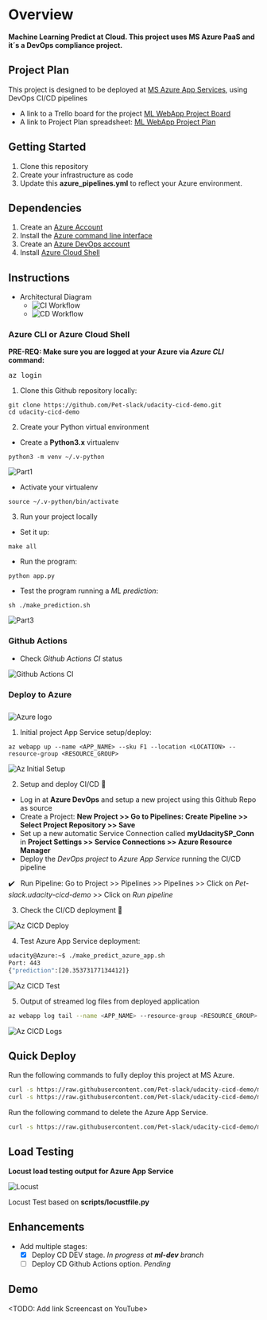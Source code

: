 # Overview

**Machine Learning Predict at Cloud. This project uses MS Azure PaaS and it´s a DevOps compliance project.**

## Project Plan
This project is designed to be deployed at [MS Azure App Services](https://azure.microsoft.com/en-us/services/app-service/), using DevOps CI/CD pipelines

* A link to a Trello board for the project [ML WebApp Project Board](https://trello.com/b/cdOSQmny/ml-webapp)
* A link to Project Plan spreadsheet: [ML WebApp Project Plan](https://docs.google.com/spreadsheets/d/1n43xnL9KeBi6VD-NJldy7YswKPCqkVuneJCUcn6Bw_Q)

## Getting Started

1. Clone this repository
2. Create your infrastructure as code
3. Update this **azure_pipelines.yml** to reflect your Azure environment.

## Dependencies
1. Create an [Azure Account](https://portal.azure.com) 
2. Install the [Azure command line interface](https://docs.microsoft.com/en-us/cli/azure/install-azure-cli?view=azure-cli-latest)
3. Create an [Azure DevOps account](https://dev.azure.com)
4. Install [Azure Cloud Shell](https://docs.microsoft.com/en-us/azure/cloud-shell/using-the-shell-window)

## Instructions

* Architectural Diagram
  * ![CI Workflow](images/ml-design-CI_Workflow.png)
  * ![CD Workflow](images/ml-design-CD_workflow.png)

### Azure CLI or Azure Cloud Shell
**PRE-REQ: Make sure you are logged at your Azure via *Azure CLI* command:** <pre>az login</pre>
1. Clone this Github repository locally:
```
git clone https://github.com/Pet-slack/udacity-cicd-demo.git
cd udacity-cicd-demo
```
2. Create your Python virtual environment
- Create  a **Python3.x** virtualenv
```
python3 -m venv ~/.v-python
```
![Part1](images/Instruction_part1.png)

- Activate your virtualenv
```
source ~/.v-python/bin/activate
```
3. Run your project locally
- Set it up:
```
make all
```
- Run the program:
```
python app.py
```
- Test the program running a *ML prediction*:
```
sh ./make_prediction.sh
```
![Part3](images/Instruction_part3.png)

### Github Actions
- Check *Github Actions CI* status

![Github Actions CI](images/Github_Actions_CI.png)

### Deploy to Azure
<div class="col d-flex justify-content-center" style="padding-top: 10px;">
<img src="https://image.flaticon.com/icons/png/128/873/873107.png" style="padding-right: 1em;" alt="Azure logo">
</div>

1. Initial project App Service setup/deploy:
```
az webapp up --name <APP_NAME> --sku F1 --location <LOCATION> --resource-group <RESOURCE_GROUP>
```
![Az Initial Setup](images/Az_CICD_deploy.png)

2. Setup and deploy CI/CD 💪
- Log in at **Azure DevOps** and setup a new project using this Github Repo as source
- Create a Project: **New Project >> Go to Pipelines: Create Pipeline >> Select Project Repository >> Save**
- Set up a new automatic Service Connection called **myUdacitySP_Conn** in **Project Settings >> Service Connections >> Azure Resource Manager**
- Deploy the *DevOps project* to *Azure App Service* running the CI/CD pipeline
<p class="lead">✔️ &nbsp; Run Pipeline: Go to Project >> Pipelines >> Pipelines >> Click on <em>Pet-slack.udacity-cicd-demo</em> >> Click on <em>Run pipeline</em></p>

3. Check the CI/CD deployment 💙

![Az CICD Deploy](images/Az_CICD_deploy2.png)

4. Test Azure App Service deployment:
```bash
udacity@Azure:~$ ./make_predict_azure_app.sh
Port: 443
{"prediction":[20.35373177134412]}
```
![Az CICD Test](images/Az_CICD_deploy3.png)

5. Output of streamed log files from deployed application
```bash
az webapp log tail --name <APP_NAME> --resource-group <RESOURCE_GROUP>
```

![Az CICD Logs](images/Az_CICD_deploy4.png)

## Quick Deploy

Run the following commands to fully deploy this project at MS Azure.
```bash
curl -s https://raw.githubusercontent.com/Pet-slack/udacity-cicd-demo/master/scripts/full-deploy-commands.sh | bash -s -- start
curl -s https://raw.githubusercontent.com/Pet-slack/udacity-cicd-demo/master/scripts/full-deploy-commands.sh | bash -s -- deploy
```

Run the following command to delete the Azure App Service.
```bash
curl -s https://raw.githubusercontent.com/Pet-slack/udacity-cicd-demo/master/scripts/full-deploy-commands.sh | bash -s -- delete
```

## Load Testing

**Locust load testing output for Azure App Service**

![Locust](images/locust_test.png)

Locust Test based on **scripts/locustfile.py**

## Enhancements

- Add multiple stages:
  - [x] Deploy CD DEV stage. *In progress at **ml-dev** branch*
  - [ ] Deploy CD Github Actions option. *Pending*

## Demo 

<TODO: Add link Screencast on YouTube>


